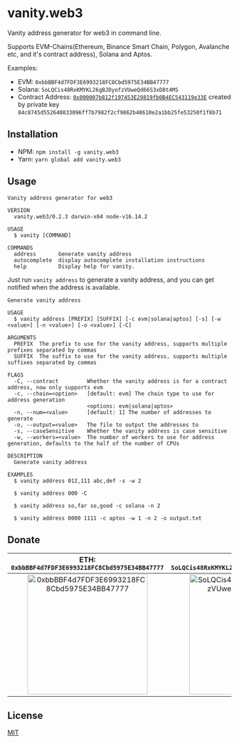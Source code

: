 # vanity.web3

Vanity address generator for web3 in command line.

Supports EVM-Chains(Ethereum, Binance Smart Chain, Polygon, Avalanche etc, and it's contract address), Solana and Aptos.

Examples:

- EVM: `0xbbBBF4d7FDF3E6993218FC8Cbd5975E34BB47777`
- Solana: `SoLQCis48RxKMYKL26gBJDyofzVUweQd66S3xD8t4MS`
- Contract Address: [`0x000007b812f197453E29819fb0B4EC543119e33E`](https://ropsten.etherscan.io/tx/0xd36e988000f962a0320feef17cd2ce7d6ff49d42f44e495edd616cac88ab10ef) created by private key `84c8745d552640833096ff7b7982f2cf9862b48610e2a1bb25fe53250f1f8b71`

## Installation

- NPM: `npm install -g vanity.web3`
- Yarn: `yarn global add vanity.web3`

## Usage

```shell
Vanity address generator for web3

VERSION
  vanity.web3/0.2.3 darwin-x64 node-v16.14.2

USAGE
  $ vanity [COMMAND]

COMMANDS
  address       Generate vanity address
  autocomplete  display autocomplete installation instructions
  help          Display help for vanity.
```

Just run `vanity address` to generate a vanity address, and you can get notified when the address is available.

```shell
Generate vanity address

USAGE
  $ vanity address [PREFIX] [SUFFIX] [-c evm|solana|aptos] [-s] [-w <value>] [-n <value>] [-o <value>] [-C]

ARGUMENTS
  PREFIX  The prefix to use for the vanity address, supports multiple prefixes separated by commas
  SUFFIX  The suffix to use for the vanity address, supports multiple suffixes separated by commas

FLAGS
  -C, --contract         Whether the vanity address is for a contract address, now only supports evm
  -c, --chain=<option>   [default: evm] The chain type to use for address generation
                         <options: evm|solana|aptos>
  -n, --num=<value>      [default: 1] The number of addresses to generate
  -o, --output=<value>   The file to output the addresses to
  -s, --caseSensitive    Whether the vanity address is case sensitive
  -w, --workers=<value>  The number of workers to use for address generation, defaults to the half of the number of CPUs

DESCRIPTION
  Generate vanity address

EXAMPLES
  $ vanity address 012,111 abc,def -s -w 2

  $ vanity address 000 -C

  $ vanity address so,far so,good -c solana -n 2

  $ vanity address 0000 1111 -c aptos -w 1 -n 2 -o output.txt
```

## Donate

| ETH: `0xbbBBF4d7FDF3E6993218FC8Cbd5975E34BB47777` | SOL: `SoLQCis48RxKMYKL26gBJDyofzVUweQd66S3xD8t4MS` |
| :-------------------: | :-------------------: |
| <img src="https://user-images.githubusercontent.com/5813232/184662542-23314cbb-e949-4ae9-b6b2-26af134c68ee.png" alt="0xbbBBF4d7FDF3E6993218FC8Cbd5975E34BB47777" width="270"/> | <img src="https://user-images.githubusercontent.com/5813232/184808707-00f59179-fd85-4a60-a65e-a923769d6f7f.png" alt="SoLQCis48RxKMYKL26gBJDyofzVUweQd66S3xD8t4MS" width="270"/> |

## License

[MIT](./LICENSE)
